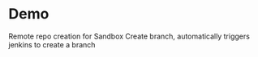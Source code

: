 # Demo

Remote repo creation for Sandbox
Create branch, automatically triggers jenkins to create a branch
